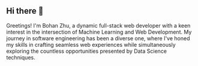 ## Hi there 👋

Greetings! I'm Bohan Zhu, a dynamic full-stack web developer with a keen interest in the intersection of Machine Learning and Web Development. My journey in software engineering has been a diverse one, where I've honed my skills in crafting seamless web experiences while simultaneously exploring the countless opportunities presented by Data Science techniques.



<!--
**zbh160/zbh160** is a ✨ _special_ ✨ repository because its `README.md` (this file) appears on your GitHub profile.

Here are some ideas to get you started:

- 🔭 I’m currently working on ...
- 🌱 I’m currently learning ...
- 👯 I’m looking to collaborate on ...
- 🤔 I’m looking for help with ...
- 💬 Ask me about ...
- 📫 How to reach me: ...
- 😄 Pronouns: ...
- ⚡ Fun fact: ...
-->
